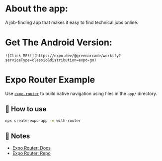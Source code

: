 # About the app:

A job-finding app that makes it easy to find technical jobs online.

# Get The Android Version:

    ![Click ME!!](https://expo.dev/@greenarcade/workify?serviceType=classic&distribution=expo-go)
# Expo Router Example

Use [`expo-router`](https://expo.github.io/router) to build native navigation using files in the `app/` directory.

## 🚀 How to use

```sh
npx create-expo-app -e with-router
```

## 📝 Notes

- [Expo Router: Docs](https://expo.github.io/router)
- [Expo Router: Repo](https://github.com/expo/router)
